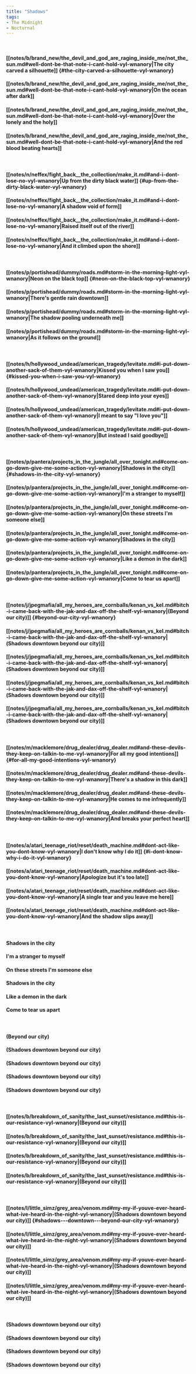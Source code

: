 ```yaml
---
title: "Shadows"
tags:
- The Midnight
- Nocturnal
---
```

&nbsp;
#### [[notes/b/brand_new/the_devil_and_god_are_raging_inside_me/not_the_sun.md#well-dont-be-that-note-i-cant-hold-vyl-wnanory|The city carved a silhouette]] {#the-city-carved-a-silhouette-vyl-wnanory}
#### [[notes/b/brand_new/the_devil_and_god_are_raging_inside_me/not_the_sun.md#well-dont-be-that-note-i-cant-hold-vyl-wnanory|On the ocean after dark]]
#### [[notes/b/brand_new/the_devil_and_god_are_raging_inside_me/not_the_sun.md#well-dont-be-that-note-i-cant-hold-vyl-wnanory|Over the lonely and the holy]]
#### [[notes/b/brand_new/the_devil_and_god_are_raging_inside_me/not_the_sun.md#well-dont-be-that-note-i-cant-hold-vyl-wnanory|And the red blood beating hearts]]
&nbsp;
#### [[notes/n/neffex/fight_back__the_collection/make_it.md#and-i-dont-lose-no-vyl-wnanory|Up from the dirty black water]] {#up-from-the-dirty-black-water-vyl-wnanory}
#### [[notes/n/neffex/fight_back__the_collection/make_it.md#and-i-dont-lose-no-vyl-wnanory|A shadow void of form]]
#### [[notes/n/neffex/fight_back__the_collection/make_it.md#and-i-dont-lose-no-vyl-wnanory|Raised itself out of the river]]
#### [[notes/n/neffex/fight_back__the_collection/make_it.md#and-i-dont-lose-no-vyl-wnanory|And it climbed upon the shore]]
&nbsp;
#### [[notes/p/portishead/dummy/roads.md#storm-in-the-morning-light-vyl-wnanory|Neon on the black top]] {#neon-on-the-black-top-vyl-wnanory}
#### [[notes/p/portishead/dummy/roads.md#storm-in-the-morning-light-vyl-wnanory|There's gentle rain downtown]]
#### [[notes/p/portishead/dummy/roads.md#storm-in-the-morning-light-vyl-wnanory|The shadow pooling underneath me]]
#### [[notes/p/portishead/dummy/roads.md#storm-in-the-morning-light-vyl-wnanory|As it follows on the ground]]
&nbsp;
#### [[notes/h/hollywood_undead/american_tragedy/levitate.md#i-put-down-another-sack-of-them-vyl-wnanory|Kissed you when I saw you]] {#kissed-you-when-i-saw-you-vyl-wnanory}
#### [[notes/h/hollywood_undead/american_tragedy/levitate.md#i-put-down-another-sack-of-them-vyl-wnanory|Stared deep into your eyes]]
#### [[notes/h/hollywood_undead/american_tragedy/levitate.md#i-put-down-another-sack-of-them-vyl-wnanory|I meant to say "I love you"]]
#### [[notes/h/hollywood_undead/american_tragedy/levitate.md#i-put-down-another-sack-of-them-vyl-wnanory|But instead I said goodbye]]
&nbsp;
#### [[notes/p/pantera/projects_in_the_jungle/all_over_tonight.md#come-on-go-down-give-me-some-action-vyl-wnanory|Shadows in the city]] {#shadows-in-the-city-vyl-wnanory}
#### [[notes/p/pantera/projects_in_the_jungle/all_over_tonight.md#come-on-go-down-give-me-some-action-vyl-wnanory|I'm a stranger to myself]]
#### [[notes/p/pantera/projects_in_the_jungle/all_over_tonight.md#come-on-go-down-give-me-some-action-vyl-wnanory|On these streets I'm someone else]]
#### [[notes/p/pantera/projects_in_the_jungle/all_over_tonight.md#come-on-go-down-give-me-some-action-vyl-wnanory|Shadows in the city]]
#### [[notes/p/pantera/projects_in_the_jungle/all_over_tonight.md#come-on-go-down-give-me-some-action-vyl-wnanory|Like a demon in the dark]]
#### [[notes/p/pantera/projects_in_the_jungle/all_over_tonight.md#come-on-go-down-give-me-some-action-vyl-wnanory|Come to tear us apart]]
&nbsp;
#### [[notes/j/jpegmafia/all_my_heroes_are_cornballs/kenan_vs_kel.md#bitch-i-came-back-with-the-jak-and-dax-off-the-shelf-vyl-wnanory|(Beyond our city)]] {#beyond-our-city-vyl-wnanory}
#### [[notes/j/jpegmafia/all_my_heroes_are_cornballs/kenan_vs_kel.md#bitch-i-came-back-with-the-jak-and-dax-off-the-shelf-vyl-wnanory|(Shadows   downtown   beyond our city)]]
#### [[notes/j/jpegmafia/all_my_heroes_are_cornballs/kenan_vs_kel.md#bitch-i-came-back-with-the-jak-and-dax-off-the-shelf-vyl-wnanory|(Shadows   downtown   beyond our city)]]
#### [[notes/j/jpegmafia/all_my_heroes_are_cornballs/kenan_vs_kel.md#bitch-i-came-back-with-the-jak-and-dax-off-the-shelf-vyl-wnanory|(Shadows   downtown   beyond our city)]]
#### [[notes/j/jpegmafia/all_my_heroes_are_cornballs/kenan_vs_kel.md#bitch-i-came-back-with-the-jak-and-dax-off-the-shelf-vyl-wnanory|(Shadows   downtown   beyond our city)]]
&nbsp;
#### [[notes/m/macklemore/drug_dealer/drug_dealer.md#and-these-devils-they-keep-on-talkin-to-me-vyl-wnanory|For all my good intentions]] {#for-all-my-good-intentions-vyl-wnanory}
#### [[notes/m/macklemore/drug_dealer/drug_dealer.md#and-these-devils-they-keep-on-talkin-to-me-vyl-wnanory|There's a shadow in this dark]]
#### [[notes/m/macklemore/drug_dealer/drug_dealer.md#and-these-devils-they-keep-on-talkin-to-me-vyl-wnanory|He comes to me infrequently]]
#### [[notes/m/macklemore/drug_dealer/drug_dealer.md#and-these-devils-they-keep-on-talkin-to-me-vyl-wnanory|And breaks your perfect heart]]
&nbsp;
#### [[notes/a/atari_teenage_riot/reset/death_machine.md#dont-act-like-you-dont-know-vyl-wnanory|I don't know why I do it]] {#i-dont-know-why-i-do-it-vyl-wnanory}
#### [[notes/a/atari_teenage_riot/reset/death_machine.md#dont-act-like-you-dont-know-vyl-wnanory|Apologize but it's too late]]
#### [[notes/a/atari_teenage_riot/reset/death_machine.md#dont-act-like-you-dont-know-vyl-wnanory|A single tear and you leave me here]]
#### [[notes/a/atari_teenage_riot/reset/death_machine.md#dont-act-like-you-dont-know-vyl-wnanory|And the shadow slips away]]
&nbsp;
#### Shadows in the city
#### I'm a stranger to myself
#### On these streets I'm someone else
#### Shadows in the city
#### Like a demon in the dark
#### Come to tear us apart
&nbsp;
#### (Beyond our city)
#### (Shadows   downtown   beyond our city)
#### (Shadows   downtown   beyond our city)
#### (Shadows   downtown   beyond our city)
#### (Shadows   downtown   beyond our city)
&nbsp;
#### [[notes/b/breakdown_of_sanity/the_last_sunset/resistance.md#this-is-our-resistance-vyl-wnanory|(Beyond our city)]]
#### [[notes/b/breakdown_of_sanity/the_last_sunset/resistance.md#this-is-our-resistance-vyl-wnanory|(Beyond our city)]]
#### [[notes/b/breakdown_of_sanity/the_last_sunset/resistance.md#this-is-our-resistance-vyl-wnanory|(Beyond our city)]]
#### [[notes/b/breakdown_of_sanity/the_last_sunset/resistance.md#this-is-our-resistance-vyl-wnanory|(Beyond our city)]]
&nbsp;
#### [[notes/l/little_simz/grey_area/venom.md#my-my-if-youve-ever-heard-what-ive-heard-in-the-night-vyl-wnanory|(Shadows   downtown   beyond our city)]] {#shadows---downtown---beyond-our-city-vyl-wnanory}
#### [[notes/l/little_simz/grey_area/venom.md#my-my-if-youve-ever-heard-what-ive-heard-in-the-night-vyl-wnanory|(Shadows   downtown   beyond our city)]]
#### [[notes/l/little_simz/grey_area/venom.md#my-my-if-youve-ever-heard-what-ive-heard-in-the-night-vyl-wnanory|(Shadows   downtown   beyond our city)]]
#### [[notes/l/little_simz/grey_area/venom.md#my-my-if-youve-ever-heard-what-ive-heard-in-the-night-vyl-wnanory|(Shadows   downtown   beyond our city)]]
&nbsp;
#### (Shadows   downtown   beyond our city)
#### (Shadows   downtown   beyond our city)
#### (Shadows   downtown   beyond our city)
#### (Shadows   downtown   beyond our city)
